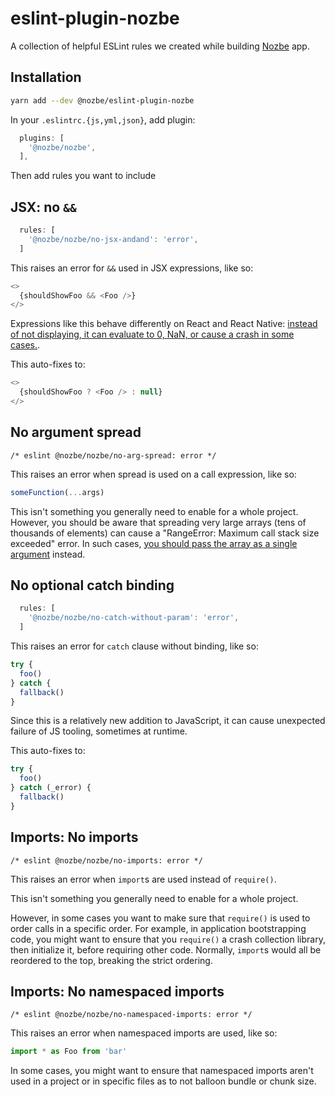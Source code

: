 # eslint-plugin-nozbe

A collection of helpful ESLint rules we created while building [Nozbe](https://nozbe.com) app.

## Installation

```sh
yarn add --dev @nozbe/eslint-plugin-nozbe
```

In your `.eslintrc.{js,yml,json}`, add plugin:

```js
  plugins: [
    '@nozbe/nozbe',
  ],
```

Then add rules you want to include

## JSX: no `&&`

```js
  rules: [
    '@nozbe/nozbe/no-jsx-andand': 'error',
  ]
```

This raises an error for `&&` used in JSX expressions, like so:

```js
<>
  {shouldShowFoo && <Foo />}
</>
```

Expressions like this behave differently on React and React Native: [instead of not displaying, it can evaluate to 0, NaN, or cause a crash in some cases.](https://twitter.com/kadikraman/status/1507654900376875011).

This auto-fixes to:

```js
<>
  {shouldShowFoo ? <Foo /> : null}
</>
```

## No argument spread

```
/* eslint @nozbe/nozbe/no-arg-spread: error */
```

This raises an error when spread is used on a call expression, like so:

```js
someFunction(...args)
```

This isn't something you generally need to enable for a whole project. However, you should be aware that spreading very large arrays (tens of thousands of elements) can cause a "RangeError: Maximum call stack size exceeded" error. In such cases, [you should pass the array as a single argument](https://twitter.com/radexp/status/1638195031881252868) instead.

## No optional catch binding

```js
  rules: [
    '@nozbe/nozbe/no-catch-without-param': 'error',
  ]
```

This raises an error for `catch` clause without binding, like so:

```js
try {
  foo()
} catch {
  fallback()
}
```

Since this is a relatively new addition to JavaScript, it can cause unexpected failure of JS tooling, sometimes at runtime.

This auto-fixes to:

```js
try {
  foo()
} catch (_error) {
  fallback()
}
```

## Imports: No imports

```
/* eslint @nozbe/nozbe/no-imports: error */
```

This raises an error when `import`s are used instead of `require()`.

This isn't something you generally need to enable for a whole project.

However, in some cases you want to make sure that `require()` is used to order calls in a specific order. For example, in application bootstrapping code, you might want to ensure that you `require()` a crash collection library, then initialize it, before requiring other code.
Normally, `import`s would all be reordered to the top, breaking the strict ordering.

## Imports: No namespaced imports

```
/* eslint @nozbe/nozbe/no-namespaced-imports: error */
```

This raises an error when namespaced imports are used, like so:

```js
import * as Foo from 'bar'
```

In some cases, you might want to ensure that namespaced imports aren't used in a project or in specific files as to not balloon bundle or chunk size.
